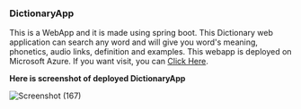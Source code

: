 ### DictionaryApp
This is a WebApp and it is made using spring boot. This Dictionary web application can search any word and will give you word's meaning, phonetics, audio links, definition and examples. This webapp is deployed on Microsoft Azure. If you want visit, you can [Click Here](http://dictionaryapp.azurewebsites.net/).


**Here is screenshot of deployed DictionaryApp**
<br>


![Screenshot (167)](https://user-images.githubusercontent.com/63412921/167704029-617839ac-dfb6-4aa6-aed5-7fed253dac50.png)
